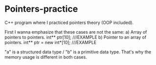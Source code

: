 # Pointers-practice
C++ program where I practiced pointers theory (OOP included).

First I wanna emphasize that these cases are not the same:
	a) Array of pointers to pointers.
		int** ptr[10]; ///EXAMPLE
	b) Pointer to an array of pointers.
		int** ptr = new int*[10]; ///EXAMPLE
      
"a" is a structured data type / "b" is a primitive data type. That's why the memory usage is different in both cases.


